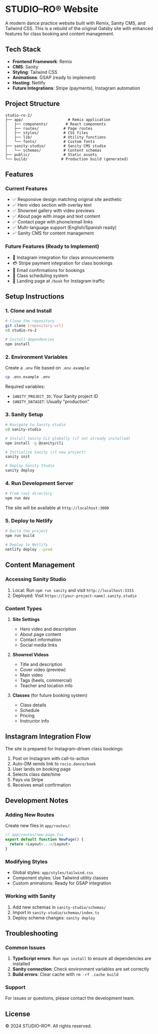 # STUDIO–RO® Website

A modern dance practice website built with Remix, Sanity CMS, and Tailwind CSS. This is a rebuild of the original Gatsby site with enhanced features for class booking and content management.

## Tech Stack

- **Frontend Framework**: Remix
- **CMS**: Sanity
- **Styling**: Tailwind CSS
- **Animations**: GSAP (ready to implement)
- **Hosting**: Netlify
- **Future Integrations**: Stripe (payments), Instagram automation

## Project Structure

```
studio-ro-2/
├── app/                    # Remix application
│   ├── components/        # React components
│   ├── routes/           # Page routes
│   ├── styles/           # CSS files
│   ├── lib/              # Utility functions
│   └── fonts/            # Custom fonts
├── sanity-studio/        # Sanity CMS studio
│   └── schemas/          # Content schemas
├── public/               # Static assets
└── build/               # Production build (generated)
```

## Features

### Current Features
- ✅ Responsive design matching original site aesthetic
- ✅ Hero video section with overlay text
- ✅ Showreel gallery with video previews
- ✅ About page with image and text content
- ✅ Contact page with phone/email links
- ✅ Multi-language support (English/Spanish ready)
- ✅ Sanity CMS for content management

### Future Features (Ready to Implement)
- 📲 Instagram integration for class announcements
- 💳 Stripe payment integration for class bookings
- 📧 Email confirmations for bookings
- 📅 Class scheduling system
- 🎯 Landing page at `/book` for Instagram traffic

## Setup Instructions

### 1. Clone and Install

```bash
# Clone the repository
git clone [repository-url]
cd studio-ro-2

# Install dependencies
npm install
```

### 2. Environment Variables

Create a `.env` file based on `.env.example`:

```bash
cp .env.example .env
```

Required variables:
- `SANITY_PROJECT_ID`: Your Sanity project ID
- `SANITY_DATASET`: Usually "production"

### 3. Sanity Setup

```bash
# Navigate to Sanity studio
cd sanity-studio

# Install Sanity CLI globally (if not already installed)
npm install -g @sanity/cli

# Initialize Sanity (if new project)
sanity init

# Deploy Sanity Studio
sanity deploy
```

### 4. Run Development Server

```bash
# From root directory
npm run dev
```

The site will be available at `http://localhost:3000`

### 5. Deploy to Netlify

```bash
# Build the project
npm run build

# Deploy to Netlify
netlify deploy --prod
```

## Content Management

### Accessing Sanity Studio

1. Local: Run `npm run sanity` and visit `http://localhost:3333`
2. Deployed: Visit `https://[your-project-name].sanity.studio`

### Content Types

1. **Site Settings**
   - Hero video and description
   - About page content
   - Contact information
   - Social media links

2. **Showreel Videos**
   - Title and description
   - Cover video (preview)
   - Main video
   - Tags (heels, commercial)
   - Teacher and location info

3. **Classes** (for future booking system)
   - Class details
   - Schedule
   - Pricing
   - Instructor info

## Instagram Integration Flow

The site is prepared for Instagram-driven class bookings:

1. Post on Instagram with call-to-action
2. Auto-DM sends link to `rocio.dance/book`
3. User lands on booking page
4. Selects class date/time
5. Pays via Stripe
6. Receives email confirmation

## Development Notes

### Adding New Routes

Create new files in `app/routes/`:
```typescript
// app/routes/new-page.tsx
export default function NewPage() {
  return <Layout>...</Layout>
}
```

### Modifying Styles

- Global styles: `app/styles/tailwind.css`
- Component styles: Use Tailwind utility classes
- Custom animations: Ready for GSAP integration

### Working with Sanity

1. Add new schemas in `sanity-studio/schemas/`
2. Import in `sanity-studio/schemas/index.ts`
3. Deploy schema changes: `sanity deploy`

## Troubleshooting

### Common Issues

1. **TypeScript errors**: Run `npm install` to ensure all dependencies are installed
2. **Sanity connection**: Check environment variables are set correctly
3. **Build errors**: Clear cache with `rm -rf .cache build`

### Support

For issues or questions, please contact the development team.

## License

© 2024 STUDIO–RO®. All rights reserved.

